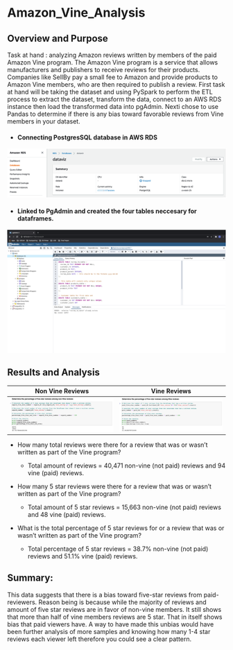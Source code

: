 # Amazon_Vine_Analysis

## Overview and Purpose

Task at hand : analyzing Amazon reviews written by members of the paid Amazon Vine program. The Amazon Vine program is a service that allows manufacturers and publishers to receive reviews for their products. Companies like SellBy pay a small fee to Amazon and provide products to Amazon Vine members, who are then required to publish a review. First task at hand will be taking the dataset and using PySpark to perform the ETL process to extract the dataset, transform the data, connect to an AWS RDS instance then load the transformed data into pgAdmin. Nexti chose to use Pandas to determine if there is any bias toward favorable reviews from Vine members in your dataset.


* #### Connecting PostgresSQL database in AWS RDS


![](Analysis/DB.png)


* #### Linked to PgAdmin and created the four tables neccesary for dataframes.

![](Analysis/SQL_Query.png)


## Results and Analysis


Non Vine Reviews        |  Vine Reviews
:-------------------------:|:-------------------------:
![](Analysis/Non_Vine_Reviews.png)  |  ![](Analysis/Vine_Reviews.png)

* How many total reviews were there for a review that was or wasn’t written as part of the Vine program?

  * Total amount of reviews = 40,471 non-vine (not paid) reviews and 94 vine (paid) reviews.
  
* How many 5 star reviews were there for a review that was or wasn’t written as part of the Vine program?

  * Total amount of 5 star reviews = 15,663 non-vine (not paid) reviews and 48 vine (paid) reviews.
  
* What is the total percentage of 5 star reviews for or a review that was or wasn’t written as part of the Vine program?

  * Total percentage of 5 star reviews = 38.7% non-vine (not paid) reviews and 51.1% vine (paid) reviews.

## Summary: 

This data suggests that there is a bias toward five-star reviews from paid-reviewers. Reason being is because while the majority of reviews and amount of five star reviews are in favor of non-vine members. It still shows that more than half of vine members reviews are 5 star. That in itself shows bias that paid viewers have. 
A way to have made this unbias would have been further analysis of more samples and knowing how many 1-4 star reviews each viewer left therefore you could see a clear pattern.
